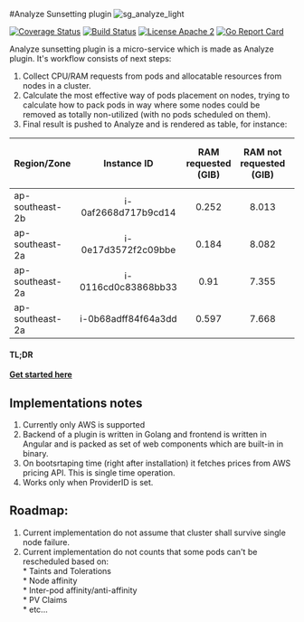 #Analyze Sunsetting plugin
![sg_analyze_light](https://user-images.githubusercontent.com/2936828/48772107-0b305300-eccc-11e8-8c72-4bcbd737226b.png)

[![Coverage Status](https://coveralls.io/repos/github/supergiant/analyze-plugin-sunsetting/badge.svg?branch=master)](https://coveralls.io/github/supergiant/analyze-plugin-sunsetting?branch=master)
[![Build Status](https://travis-ci.com/supergiant/analyze-plugin-sunsetting.svg?branch=master)](https://travis-ci.com/supergiant/analyze-plugin-sunsetting)
[![License Apache 2](https://img.shields.io/badge/License-Apache2-blue.svg)](https://www.apache.org/licenses/LICENSE-2.0)
[![Go Report Card](https://goreportcard.com/badge/github.com/supergiant/analyze-plugin-sunsetting)](https://goreportcard.com/report/github.com/supergiant/analyze-plugin-sunsetting)

Analyze sunsetting plugin is a micro-service which is made as Analyze plugin. It's workflow consists of next steps:
1. Collect CPU/RAM requests from pods and allocatable resources from nodes in a cluster.
2. Calculate the most effective way of pods placement on nodes, trying to calculate how to pack pods in way where some nodes could be removed as totally non-utilized (with no pods scheduled on them).
3. Final result is pushed to Analyze and is rendered as table, for instance: 

|Region/Zone	|Instance ID		|RAM requested (GIB)|RAM not requested (GIB)|Total RAM (GIB)|Price per day (USD)|Recommended to sunset|
|---------------|:-----------------:|:-----------------:|:---------------------:|:-------------:|:-----------------:|:-------------------:|
|ap-southeast-2b|i-0af2668d717b9cd14|0.252				|8.013					|8.265			|3					|Yes					|
|ap-southeast-2a|i-0e17d3572f2c09bbe|0.184				|8.082					|8.265			|3					|Yes					|
|ap-southeast-2a|i-0116cd0c83868bb33|0.91				|7.355					|8.265			|3					|No						|
|ap-southeast-2a|i-0b68adff84f64a3dd|0.597				|7.668					|8.265			|3					|No						|


#### TL;DR 
**[Get started here](https://supergiant.readme.io/docs/node-sunsetting-plugin)**

## Implementations notes
1. Currently only AWS is supported
2. Backend of a plugin is written in Golang and frontend is written in Angular and is packed as set of web components which are built-in in binary.
3. On bootsrtaping time (right after installation) it fetches prices from AWS pricing API. This is single time operation.
4. Works only when ProviderID is set.


## Roadmap:
1. Current implementation do not assume that cluster shall survive single node failure.  
2. Current implementation do not counts that some pods can't be rescheduled based on:  
		* Taints and Tolerations  
		* Node affinity  
		* Inter-pod affinity/anti-affinity  
		* PV Claims  
		* etc...  
